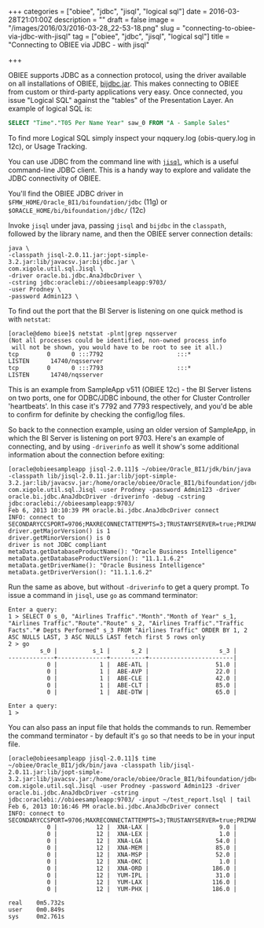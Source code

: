 +++
categories = ["obiee", "jdbc", "jisql", "logical sql"]
date = 2016-03-28T21:01:00Z
description = ""
draft = false
image = "/images/2016/03/2016-03-28_22-53-18.png"
slug = "connecting-to-obiee-via-jdbc-with-jisql"
tag = ["obiee", "jdbc", "jisql", "logical sql"]
title = "Connecting to OBIEE via JDBC - with jisql"

+++

OBIEE supports JDBC as a connection protocol, using the driver available on all installations of OBIEE, [bijdbc.jar](https://docs.oracle.com/middleware/11119/biee/BIEIT/odbc_data_source.htm#BIEIT1738). This makes connecting to OBIEE from custom or third-party applications very easy. Once connected, you issue "Logical SQL" against the "tables" of the Presentation Layer. An example of logical SQL is: 

```sql
SELECT "Time"."T05 Per Name Year" saw_0 FROM "A - Sample Sales"
```
To find more Logical SQL simply inspect your nqquery.log (obis-query.log in 12c), or Usage Tracking. 

You can use JDBC from the command line with [`jisql`](http://www.xigole.com/software/jisql/jisql.jsp), which is a useful command-line JDBC client. This is a handy way to explore and validate the JDBC connectivity of OBIEE.

You'll find the OBIEE JDBC driver in `$FMW_HOME/Oracle_BI1/bifoundation/jdbc` (11g) or `$ORACLE_HOME/bi/bifoundation/jdbc/` (12c)

Invoke `jisql` under java, passing `jisql` and `bijdbc` in the `classpath`, followed by the library name, and then the OBIEE server connection details: 

```
java \
-classpath jisql-2.0.11.jar:jopt-simple-3.2.jar:lib/javacsv.jar:bijdbc.jar \
com.xigole.util.sql.Jisql \
-driver oracle.bi.jdbc.AnaJdbcDriver \
-cstring jdbc:oraclebi://obieesampleapp:9703/
-user Prodney \
-password Admin123 \
```
To find out the port that the BI Server is listening on one quick method is with `netstat`: 

```
[oracle@demo biee]$ netstat -plnt|grep nqsserver
(Not all processes could be identified, non-owned process info
 will not be shown, you would have to be root to see it all.)
tcp        0      0 :::7792                     :::*                        LISTEN      14740/nqsserver
tcp        0      0 :::7793                     :::*                        LISTEN      14740/nqsserver
```

This is an example from SampleApp v511 (OBIEE 12c) - the BI Server listens on two ports, one for ODBC/JDBC inbound, the other for Cluster Controller 'heartbeats'. In this case it's 7792 and 7793 respectively, and you'd be able to confirm for definite by checking the config/log files. 

So back to the connection example, using an older version of SampleApp, in which the BI Server is listening on port 9703. Here's an example of connecting, and by using `-driverinfo` as well it show's some additional information about the connection before exiting: 

```
[oracle@obieesampleapp jisql-2.0.11]$ ~/obiee/Oracle_BI1/jdk/bin/java -classpath lib/jisql-2.0.11.jar:lib/jopt-simple-3.2.jar:lib/javacsv.jar:/home/oracle/obiee/Oracle_BI1/bifoundation/jdbc/bijdbc.jar com.xigole.util.sql.Jisql -user Prodney -password Admin123 -driver oracle.bi.jdbc.AnaJdbcDriver -driverinfo -debug -cstring  jdbc:oraclebi://obieesampleapp:9703/
Feb 6, 2013 10:10:39 PM oracle.bi.jdbc.AnaJdbcDriver connect
INFO: connect to SECONDARYCCSPORT=9706;MAXRECONNECTATTEMPTS=3;TRUSTANYSERVER=true;PRIMARYCCSPORT=9706;MAXRPCCLIENTCREATEATTEMPTS=3;USER=Prodney;HEARTBEATINTERVAL=60;MAXHEARTBEATATTEMPTS=3;MAXRPCCLIENTCOUNT=100;SSL=false;TRUSTSTOREPASSWORD=***;PASSWORD=***;SECONDARYCCS=;PORT=9703;CATALOG=;HOST=obieesampleapp;PRIMARYCCS=;SSLKEYSTOREPASSWORD=***;RPCCLIENTEXPIRATIONTIME=60;
driver.getMajorVersion() is 1
driver.getMinorVersion() is 0
driver is not JDBC compliant
metaData.getDatabaseProductName(): "Oracle Business Intelligence"
metaData.getDatabaseProductVersion(): "11.1.1.6.2"
metaData.getDriverName(): "Oracle Business Intelligence"
metaData.getDriverVersion(): "11.1.1.6.2"
```

Run the same as above, but without `-driverinfo` to get a query prompt. To issue a command in `jisql`, use `go` as command terminator: 
	
	Enter a query:
	1 > SELECT 0 s_0, "Airlines Traffic"."Month"."Month of Year" s_1,   "Airlines Traffic"."Route"."Route" s_2, "Airlines Traffic"."Traffic Facts"."# Depts Performed" s_3 FROM "Airlines Traffic" ORDER BY 1, 2 ASC NULLS LAST, 3 ASC NULLS LAST fetch first 5 rows only
	2 > go
	         s_0 |          s_1 |      s_2 |                    s_3 | 
	-------------+--------------+----------+------------------------|
	           0 |            1 |  ABE-ATL |                   51.0 | 
	           0 |            1 |  ABE-AVP |                   22.0 | 
	           0 |            1 |  ABE-CLE |                   42.0 | 
	           0 |            1 |  ABE-CLT |                   85.0 | 
	           0 |            1 |  ABE-DTW |                   65.0 | 
	
	Enter a query:
	1 > 
	
You can also pass an input file that holds the commands to run. Remember the command terminator - by default it's `go` so that needs to be in your input file.
	
	[oracle@obieesampleapp jisql-2.0.11]$ time ~/obiee/Oracle_BI1/jdk/bin/java -classpath lib/jisql-2.0.11.jar:lib/jopt-simple-3.2.jar:lib/javacsv.jar:/home/oracle/obiee/Oracle_BI1/bifoundation/jdbc/bijdbc.jar com.xigole.util.sql.Jisql -user Prodney -password Admin123 -driver oracle.bi.jdbc.AnaJdbcDriver -cstring  jdbc:oraclebi://obieesampleapp:9703/ -input ~/test_report.lsql | tail
	Feb 6, 2013 10:16:46 PM oracle.bi.jdbc.AnaJdbcDriver connect
	INFO: connect to SECONDARYCCSPORT=9706;MAXRECONNECTATTEMPTS=3;TRUSTANYSERVER=true;PRIMARYCCSPORT=9706;MAXRPCCLIENTCREATEATTEMPTS=3;USER=Prodney;HEARTBEATINTERVAL=60;MAXHEARTBEATATTEMPTS=3;MAXRPCCLIENTCOUNT=100;SSL=false;TRUSTSTOREPASSWORD=***;PASSWORD=***;SECONDARYCCS=;PORT=9703;CATALOG=;HOST=obieesampleapp;PRIMARYCCS=;SSLKEYSTOREPASSWORD=***;RPCCLIENTEXPIRATIONTIME=60;
	           0 |           12 |  XNA-LAX |                    9.0 | 
	           0 |           12 |  XNA-LEX |                    1.0 | 
	           0 |           12 |  XNA-LGA |                   54.0 | 
	           0 |           12 |  XNA-MEM |                   85.0 | 
	           0 |           12 |  XNA-MSP |                   52.0 | 
	           0 |           12 |  XNA-OKC |                    1.0 | 
	           0 |           12 |  XNA-ORD |                  186.0 | 
	           0 |           12 |  YUM-IPL |                   31.0 | 
	           0 |           12 |  YUM-LAX |                  116.0 | 
	           0 |           12 |  YUM-PHX |                  186.0 | 
	
	real    0m5.732s
	user    0m0.849s
	sys     0m2.761s
	
